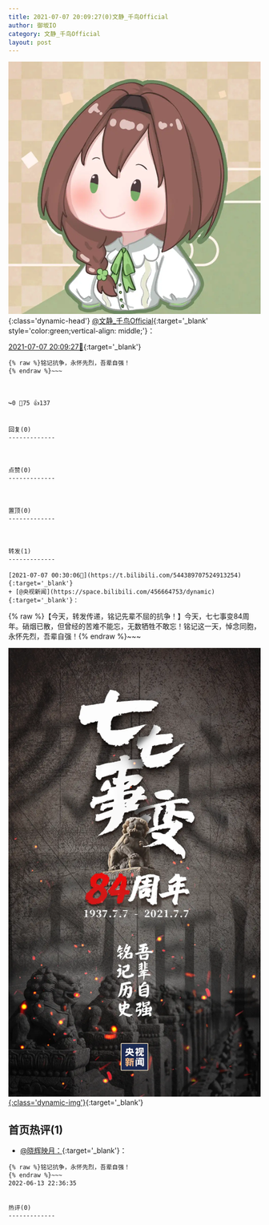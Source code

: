 ```yaml
---
title: 2021-07-07 20:09:27(0)文静_千鸟Official
author: 御坂IO
category: 文静_千鸟Official
layout: post
---
```


![img](/images/ac7482ed1b9a7f203dc68c0c4a77c488a27b108a.jpg){:class='dynamic-head'}
[@文静_千鸟Official](https://space.bilibili.com/667526012/dynamic){:target='_blank' style='color:green;vertical-align: middle;'}：

[2021-07-07 20:09:27🔗](https://t.bilibili.com/544693623703942449){:target='_blank'}

~~~
{% raw %}铭记抗争，永怀先烈，吾辈自强！
{% endraw %}~~~



↪️0 💬75 👍137


回复(0)
-------------



点赞(0)
-------------



置顶(0)
-------------



转发(1)
-------------

[2021-07-07 00:30:06🔗](https://t.bilibili.com/544389707524913254){:target='_blank'}
+ [@央视新闻](https://space.bilibili.com/456664753/dynamic){:target='_blank'}：
~~~
{% raw %}【今天，转发传递，铭记先辈不屈的抗争！】今天，七七事变84周年。硝烟已散，但曾经的苦难不能忘，无数牺牲不敢忘！铭记这一天，悼念同胞，永怀先烈，吾辈自强！ ​​​​ 
{% endraw %}~~~


[![img](/images/694a31c744e9bebf71e6f843c0587f8a3ffbd7b2.png){:class='dynamic-img'}](/images/694a31c744e9bebf71e6f843c0587f8a3ffbd7b2.png){:target='_blank'}




首页热评(1)
-------------

+ [@晓辉映月：](https://space.bilibili.com/13798773/dynamic){:target='_blank'}：
~~~
{% raw %}铭记抗争，永怀先烈，吾辈自强！
{% endraw %}~~~
2022-06-13 22:36:35


热评(0)
-------------



